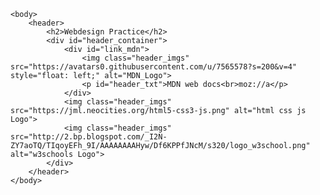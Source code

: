 <html>
    <head>
        <meta charset="UTF-8">
        <title>webdesign</title>
        <meta name="description" content="webdesign practice">
        <meta name="keywords" content="HTML, CSS, JavaScript, convert, converter, unit, units">
        <meta name="viewport" content="width=device-width, initial-scale=1.0">
        <link rel="stylesheet" href="style.css">
    </head>

    <body>
        <header>
            <h2>Webdesign Practice</h2>
            <div id="header_container">
                <div id="link_mdn">
                    <img class="header_imgs" src="https://avatars0.githubusercontent.com/u/7565578?s=200&v=4" style="float: left;" alt="MDN_Logo">
                    <p id="header_txt">MDN web docs<br>moz://a</p>
                </div>
                <img class="header_imgs" src="https://jml.neocities.org/html5-css3-js.png" alt="html css js Logo">
                <img class="header_imgs" src="http://2.bp.blogspot.com/_I2N-ZY7aoTQ/TIqoyEFh_9I/AAAAAAAAHyw/Df6KPPfJNcM/s320/logo_w3school.png" alt="w3schools Logo">
            </div>
        </header>
    </body>
</html>
